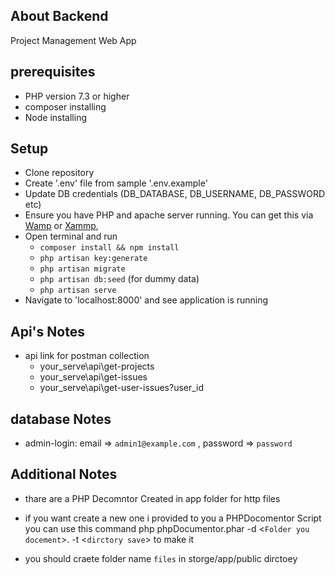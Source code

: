 ## About Backend

Project Management Web App

## prerequisites

- PHP version 7.3 or higher
- composer installing
- Node installing

## Setup

- Clone repository
- Create '.env' file from sample '.env.example'
- Update DB credentials (DB_DATABASE, DB_USERNAME, DB_PASSWORD etc)
- Ensure you have PHP and apache server running. You can get this via 
[Wamp](https://www.wampserver.com/en/) or [Xammp](https://www.apachefriends.org/), 
- Open terminal and run 
  - `composer install && npm install`
  - `php artisan key:generate`
  - `php artisan migrate`
  - `php artisan db:seed` (for dummy data)
  - `php artisan serve`
- Navigate to 'localhost:8000' and see application is running

## Api's Notes

- api link for postman collection
  - your_serve\api\get-projects
  - your_serve\api\get-issues 
  - your_serve\api\get-user-issues?user_id

## database Notes
- admin-login: email => `admin1@example.com` , password => `password`

## Additional Notes
- thare are a PHP Decomntor Created in app folder  for http files
- if you want create a new one i provided to you a PHPDocomentor Script 
  you can use this command  php phpDocumentor.phar -d <`Folder you docement`>. -t <`dirctory save`> 
   to make it  

- you should craete folder name `files` in storge/app/public  dirctoey   


